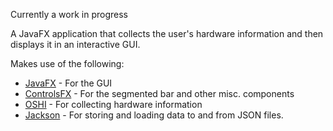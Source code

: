 Currently a work in progress

A JavaFX application that collects the user's hardware information and then displays it in an interactive GUI.

Makes use of the following:
* [JavaFX](https://openjfx.io/) - For the GUI
* [ControlsFX](https://controlsfx.github.io/) - For the segmented bar and other misc. components
* [OSHI](https://github.com/oshi/oshi) - For collecting hardware information
* [Jackson](https://github.com/FasterXML/jackson) - For storing and loading data to and from JSON files.
